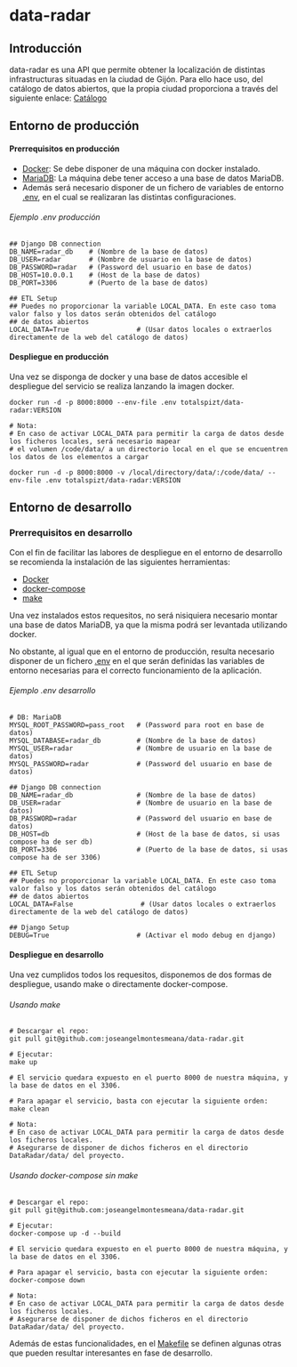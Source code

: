 # data-radar


## Introducción
data-radar es una API que permite obtener la localización de distintas infrastructuras situadas en la ciudad de Gijón.
Para ello hace uso, del catálogo de datos abiertos, que la propia ciudad proporciona a través del siguiente enlace:
[Catálogo](https://transparencia.gijon.es/page/1808-catalogo-de-datos)


## Entorno de producción

#### Prerrequisitos en  producción
- [Docker](https://www.docker.com/products/docker-desktop): Se debe disponer de una máquina con docker instalado.
- [MariaDB](https://go.mariadb.com/download-mariadb-server-community.html): La máquina debe tener acceso a una base de 
datos MariaDB.
- Además será necesario disponer de un fichero de variables de entorno [.env](https://github.com/joseangelmontesmeana/data-radar/blob/master/.example.production.env),
 en el cual se realizaran las distintas configuraciones.

###### Ejemplo .env producción
```
## Django DB connection
DB_NAME=radar_db    # (Nombre de la base de datos)
DB_USER=radar       # (Nombre de usuario en la base de datos)
DB_PASSWORD=radar   # (Password del usuario en base de datos)
DB_HOST=10.0.0.1    # (Host de la base de datos)
DB_PORT=3306        # (Puerto de la base de datos)

## ETL Setup
## Puedes no proporcionar la variable LOCAL_DATA. En este caso toma valor falso y los datos serán obtenidos del catálogo
## de datos abiertos
LOCAL_DATA=True                 # (Usar datos locales o extraerlos directamente de la web del catálogo de datos)
```

#### Despliegue en producción

Una vez se disponga de docker y una base de datos accesible el despliegue del servicio se realiza lanzando la imagen docker.
```
docker run -d -p 8000:8000 --env-file .env totalspizt/data-radar:VERSION

# Nota: 
# En caso de activar LOCAL_DATA para permitir la carga de datos desde los ficheros locales, será necesario mapear
# el volumen /code/data/ a un directorio local en el que se encuentren los datos de los elementos a cargar

docker run -d -p 8000:8000 -v /local/directory/data/:/code/data/ --env-file .env totalspizt/data-radar:VERSION
```
## Entorno de desarrollo

### Prerrequisitos en desarrollo

Con el fin de facilitar las labores de despliegue en el entorno de desarrollo se recomienda la instalación de las
siguientes herramientas:
 
- [Docker](https://www.docker.com/products/docker-desktop)
- [docker-compose](https://docs.docker.com/compose/)
- [make](https://pypi.org/project/make/)

Una vez instalados estos requesitos, no será nisiquiera necesario montar una base de datos MariaDB, ya que la misma
podrá ser levantada utilizando docker.

No obstante, al igual que en el entorno de producción, resulta necesario disponer de un fichero [.env](https://github.com/joseangelmontesmeana/data-radar/blob/master/.example.development.env)
en el que serán definidas las variables de entorno necesarias para el correcto funcionamiento de la aplicación.

###### Ejemplo .env desarrollo
```
# DB: MariaDB
MYSQL_ROOT_PASSWORD=pass_root   # (Password para root en base de datos)
MYSQL_DATABASE=radar_db         # (Nombre de la base de datos)
MYSQL_USER=radar                # (Nombre de usuario en la base de datos)
MYSQL_PASSWORD=radar            # (Password del usuario en base de datos)

## Django DB connection
DB_NAME=radar_db                # (Nombre de la base de datos)
DB_USER=radar                   # (Nombre de usuario en la base de datos)
DB_PASSWORD=radar               # (Password del usuario en base de datos)
DB_HOST=db                      # (Host de la base de datos, si usas compose ha de ser db)
DB_PORT=3306                    # (Puerto de la base de datos, si usas compose ha de ser 3306)

## ETL Setup
## Puedes no proporcionar la variable LOCAL_DATA. En este caso toma valor falso y los datos serán obtenidos del catálogo
## de datos abiertos
LOCAL_DATA=False                 # (Usar datos locales o extraerlos directamente de la web del catálogo de datos)

## Django Setup
DEBUG=True                      # (Activar el modo debug en django)
```

#### Despliegue en desarrollo

Una vez cumplidos todos los requesitos, disponemos de dos formas de despliegue, usando make o directamente docker-compose.
###### Usando make
```
# Descargar el repo:
git pull git@github.com:joseangelmontesmeana/data-radar.git 

# Ejecutar:
make up 

# El servicio quedara expuesto en el puerto 8000 de nuestra máquina, y la base de datos en el 3306.

# Para apagar el servicio, basta con ejecutar la siguiente orden:
make clean

# Nota: 
# En caso de activar LOCAL_DATA para permitir la carga de datos desde los ficheros locales.
# Asegurarse de disponer de dichos ficheros en el directorio DataRadar/data/ del proyecto.
```

###### Usando docker-compose sin make
```
# Descargar el repo:
git pull git@github.com:joseangelmontesmeana/data-radar.git 

# Ejecutar:
docker-compose up -d --build

# El servicio quedara expuesto en el puerto 8000 de nuestra máquina, y la base de datos en el 3306.

# Para apagar el servicio, basta con ejecutar la siguiente orden:
docker-compose down

# Nota: 
# En caso de activar LOCAL_DATA para permitir la carga de datos desde los ficheros locales.
# Asegurarse de disponer de dichos ficheros en el directorio DataRadar/data/ del proyecto.
```

Además de estas funcionalidades, en el [Makefile](https://github.com/joseangelmontesmeana/data-radar/blob/master/Makefile)
se definen algunas otras que pueden resultar interesantes en fase de desarrollo.